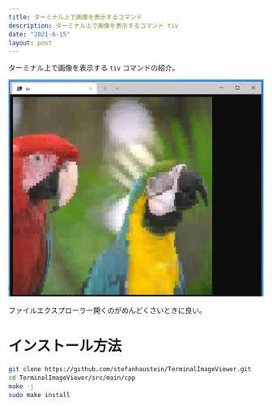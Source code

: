 ```yaml
---
title: ターミナル上で画像を表示するコマンド
description: ターミナル上で画像を表示するコマンド tiv
date: "2021-6-15"
layout: post
---
```


ターミナル上で画像を表示する `tiv` コマンドの紹介。

![tiv](/assets/img/tiv/tiv.png)

ファイルエクスプローラー開くのがめんどくさいときに良い。

# インストール方法
```sh
git clone https://github.com/stefanhaustein/TerminalImageViewer.git
cd TerminalImageViewer/src/main/cpp
make -j
sudo make install
```
